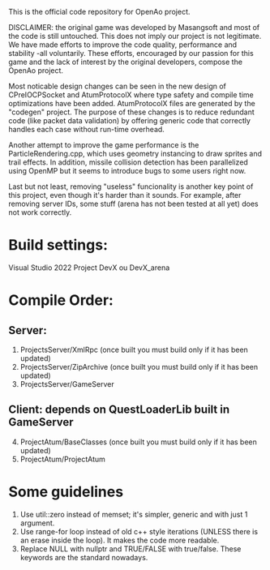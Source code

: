 This is the official code repository for OpenAo project.

DISCLAIMER: the original game was developed by Masangsoft and most of the code is
still untouched. This does not imply our project is not legitimate. We have made
efforts to improve the code quality, performance and stability -all voluntarily.
These efforts, encouraged by our passion for this game and the lack of interest
by the original developers, compose the OpenAo project.

Most noticable design changes can be seen in the new design of CPreIOCPSocket and
AtumProtocolX where type safety and compile time optimizations have been added.
AtumProtocolX files are generated by the "codegen" project. The purpose of these
changes is to reduce redundant code (like packet data validation) by offering
generic code that correctly handles each case without run-time overhead.

Another attempt to improve the game performance is the ParticleRendering.cpp,
which uses geometry instancing to draw sprites and trail effects. In addition,
missile collision detection has been parallelized using OpenMP but it seems to
introduce bugs to some users right now.


Last but not least, removing "useless" funcionality is another key point of this
project, even though it's harder than it sounds. For example, after removing
server IDs, some stuff (arena has not been tested at all yet) does not work correctly.

# Build settings:
Visual Studio 2022 Project
DevX ou DevX_arena

# Compile Order:

## Server:

1. ProjectsServer/XmlRpc (once built you must build only if it has been updated)
2. ProjectsServer/ZipArchive (once built you must build only if it has been updated)
3. ProjectsServer/GameServer

## Client: depends on QuestLoaderLib built in GameServer

4. ProjectAtum/BaseClasses (once built you must build only if it has been updated)
5. ProjectAtum/ProjectAtum

# Some guidelines

1. Use util::zero instead of memset; it's simpler, generic and with just 1 argument.
2. Use range-for loop instead of old c++ style iterations (UNLESS there is an erase inside the loop). It makes the code more readable.
3. Replace NULL with nullptr and TRUE/FALSE with true/false. These keywords are the standard nowadays.
